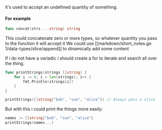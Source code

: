 it's used to accept an undefined quantity of something.
#### For example
```go
func concat(strs ...string) string
```
This could concatenate zero or more types, so whatever quantity you pass to the function it will accept it
We could use [[markdown/short_notes.go 1/data-types/slice/append]] to dinamically add some content

If i do not have a variadic i should create a for to iterate and search all over the thing.
```go
func printStrings(strings []string) {
    for i := 0; i < len(strings); i++ {
        fmt.Println(strings[i])
    }
}

printStrings([]string{"bob", "sue", "alice"}) // Always pass a slice
```
But with this i could print the things more easily:
```go
names := []string{"bob", "sue", "alice"}
printStrings(names...)
```